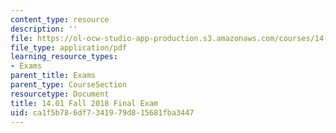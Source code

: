 ```yaml
---
content_type: resource
description: ''
file: https://ol-ocw-studio-app-production.s3.amazonaws.com/courses/14-01-principles-of-microeconomics-fall-2018/ca1f5b786df7341979d815681fba3447_MIT14_01F18_final.pdf
file_type: application/pdf
learning_resource_types:
- Exams
parent_title: Exams
parent_type: CourseSection
resourcetype: Document
title: 14.01 Fall 2018 Final Exam
uid: ca1f5b78-6df7-3419-79d8-15681fba3447
---
```

